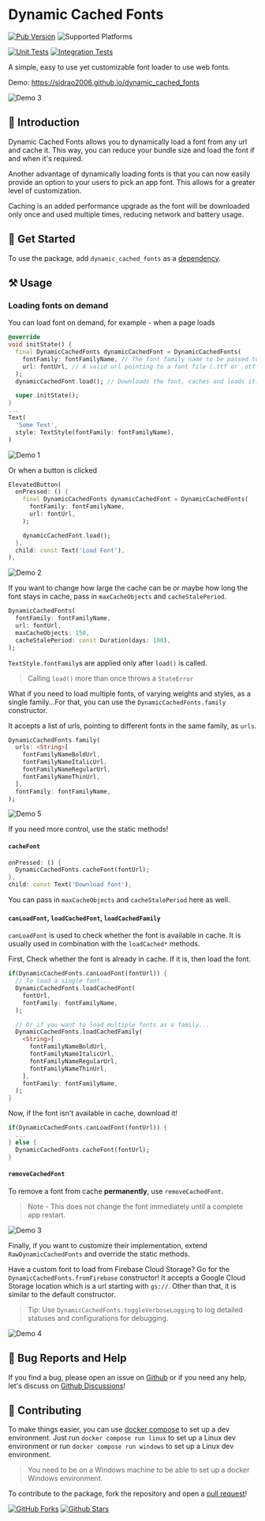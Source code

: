 # Dynamic Cached Fonts

[![Pub Version][pub-version-badge]][pub-package]
![Supported Platforms][supported-platforms-badge]

<!-- CI badges -->
[![Unit Tests][unit-tests-badge]][unit-tests]
[![Integration Tests][integration-tests-badge]][integration-tests]

A simple, easy to use yet customizable font loader to use web fonts.

Demo: https://sidrao2006.github.io/dynamic_cached_fonts

![Demo 3]

## 👋 Introduction

Dynamic Cached Fonts allows you to dynamically load a font from any url and cache it. This way, you can reduce your bundle size and load the font if and when it's required.

Another advantage of dynamically loading fonts is that you can now easily provide an option to your users to pick an app font. This allows for a greater level of customization.

Caching is an added performance upgrade as the font will be downloaded only once and used multiple times, reducing network and battery usage.

## 🏃 Get Started

To use the package, add `dynamic_cached_fonts` as a [dependency][install].

## ⚒️ Usage

### Loading fonts on demand

You can load font on demand, for example - when a page loads

```dart
@override
void initState() {
  final DynamicCachedFonts dynamicCachedFont = DynamicCachedFonts(
    fontFamily: fontFamilyName, // The font family name to be passed to TextStyle.fontFamily
    url: fontUrl, // A valid url pointing to a font file (.ttf or .otf files only) 
  );
  dynamicCachedFont.load(); // Downloads the font, caches and loads it.

  super.initState();
}
...
Text(
  'Some Text',
  style: TextStyle(fontFamily: fontFamilyName),
)
```

![Demo 1]

Or when a button is clicked

```dart
ElevatedButton(
  onPressed: () {
    final DynamicCachedFonts dynamicCachedFont = DynamicCachedFonts(
      fontFamily: fontFamilyName,
      url: fontUrl,
    );

    dynamicCachedFont.load();
  },
  child: const Text('Load Font'),
),
```

![Demo 2]

If you want to change how large the cache can be or maybe how long the font stays in cache, pass in `maxCacheObjects` and `cacheStalePeriod`.

```dart
DynamicCachedFonts(
  fontFamily: fontFamilyName,
  url: fontUrl,
  maxCacheObjects: 150,
  cacheStalePeriod: const Duration(days: 100),
);
```

`TextStyle.fontFamily`s are applied only after `load()` is called.

> Calling `load()` more than once throws a `StateError`

What if you need to load multiple fonts, of varying weights and styles, as a single family...For that, you can use the `DynamicCachedFonts.family` constructor.

It accepts a list of urls, pointing to different fonts in the same family, as `urls`.

```dart
DynamicCachedFonts.family(
  urls: <String>[
    fontFamilyNameBoldUrl,
    fontFamilyNameItalicUrl,
    fontFamilyNameRegularUrl,
    fontFamilyNameThinUrl,
  ],
  fontFamily: fontFamilyName,
);
```

![Demo 5]

If you need more control, use the static methods!

#### `cacheFont`

```dart
onPressed: () {
  DynamicCachedFonts.cacheFont(fontUrl);
},
child: const Text('Download font'),
```

You can pass in `maxCacheObjects` and `cacheStalePeriod` here as well.

#### `canLoadFont`, `loadCachedFont`, `loadCachedFamily`

`canLoadFont` is used to check whether the font is available in cache. It is usually used in combination with the `loadCached*` methods.

First, Check whether the font is already in cache. If it is, then load the font.


```dart
if(DynamicCachedFonts.canLoadFont(fontUrl)) {
  // To load a single font...
  DynamicCachedFonts.loadCachedFont(
    fontUrl,
    fontFamily: fontFamilyName,
  );

  // Or if you want to load multiple fonts as a family...
  DynamicCachedFonts.loadCachedFamily(
    <String>[
      fontFamilyNameBoldUrl,
      fontFamilyNameItalicUrl,
      fontFamilyNameRegularUrl,
      fontFamilyNameThinUrl,
    ],
    fontFamily: fontFamilyName,
  );
}
```

Now, if the font isn't available in cache, download it!

```dart
if(DynamicCachedFonts.canLoadFont(fontUrl)) {
  ...
} else {
  DynamicCachedFonts.cacheFont(fontUrl);
}
```

#### `removeCachedFont`

To remove a font from cache **permanently**, use `removeCachedFont`.

> Note - This does not change the font immediately until a complete app restart.

![Demo 3]

Finally, if you want to customize their implementation, extend `RawDynamicCachedFonts` and override the static methods.

Have a custom font to load from Firebase Cloud Storage? Go for the `DynamicCachedFonts.fromFirebase` constructor! It accepts a Google Cloud Storage location which is a url starting with `gs://`. Other than that, it is similar to the default constructor.

> Tip: Use `DynamicCachedFonts.toggleVerboseLogging` to log detailed statuses and configurations for debugging.

![Demo 4]

## 🐛 Bug Reports and Help

If you find a bug, please open an issue on [Github][issue_tracker] or if you need any help, let's discuss on [Github Discussions]!

## 💁 Contributing

To make things easier, you can use [docker compose] to set up a dev environment.
Just run `docker compose run linux` to set up a Linux dev environment or run `docker compose run windows` to set up a Linux dev environment.

> You need to be on a Windows machine to be able to set up a docker Windows environment.

To contribute to the package, fork the repository and open a [pull request]!

[![GitHub Forks][github-forks-badge]][github-forks]
[![Github Stars][github-stars-badge]][github-stars]

<!-- Badges -->
[supported-platforms-badge]: https://img.shields.io/badge/Platforms-Android%20%7C%20iOS%20%7C%20Web%20%7C%20Windows%20%7C%20Linux%20%7C%20MacOS-blue?style=for-the-badge
[pub-version-badge]: https://img.shields.io/pub/v/dynamic_cached_fonts?label=Pub%20%28Latest%20Stable%29&style=for-the-badge
[unit-tests-badge]:https://github.com/sidrao2006/dynamic_cached_fonts/actions/workflows/package_unit_test.yml/badge.svg
[integration-tests-badge]: https://github.com/sidrao2006/dynamic_cached_fonts/actions/workflows/integration_test.yml/badge.svg
[github-forks-badge]: https://img.shields.io/github/forks/sidrao2006/dynamic_cached_fonts?style=social
[github-stars-badge]: https://img.shields.io/github/stars/sidrao2006/dynamic_cached_fonts?style=social

<!-- Badge Follow Up Links -->
[pub-package]: https://pub.dev/packages/dynamic_cached_fonts
[unit-tests]:https://github.com/sidrao2006/dynamic_cached_fonts/actions/workflows/package_unit_test.yml
[integration-tests]: https://github.com/sidrao2006/dynamic_cached_fonts/actions/workflows/integration_test.yml
[github-forks]: https://github.com/sidrao2006/dynamic_cached_fonts/fork
[github-stars]: https://github.com/sidrao2006/dynamic_cached_fonts

<!-- GIFs -->
[Demo 1]: https://raw.githubusercontent.com/sidrao2006/dynamic_cached_fonts/main/doc/images/demo1.gif
[Demo 2]: https://raw.githubusercontent.com/sidrao2006/dynamic_cached_fonts/main/doc/images/demo2.gif
[Demo 3]: https://raw.githubusercontent.com/sidrao2006/dynamic_cached_fonts/main/doc/images/demo3.gif
[Demo 4]: https://raw.githubusercontent.com/sidrao2006/dynamic_cached_fonts/main/doc/images/demo4.gif
[Demo 5]: https://raw.githubusercontent.com/sidrao2006/dynamic_cached_fonts/main/doc/images/demo5.gif


[install]: https://pub.dev/packages/dynamic_cached_fonts/install
[issue_tracker]: https://github.com/sidrao2006/dynamic_cached_fonts/issues/new/choose
[Github Discussions]: https://github.com/sidrao2006/dynamic_cached_fonts/discussions/new?category=q-a
[docker compose]: https://docs.docker.com/compose/
[pull request]: https://github.com/sidrao2006/dynamic_cached_fonts/compare/main
